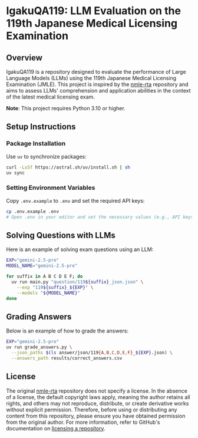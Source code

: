 # IgakuQA119: LLM Evaluation on the 119th Japanese Medical Licensing Examination

## Overview

IgakuQA119 is a repository designed to evaluate the performance of Large Language Models (LLMs) using the 119th Japanese Medical Licensing Examination (JMLE). This project is inspired by the [nmle-rta](https://github.com/iKora128/nmle-rta/tree/main) repository and aims to assess LLMs' comprehension and application abilities in the context of the latest medical licensing exam.

**Note**: This project requires Python 3.10 or higher.

## Setup Instructions

### Package Installation

Use `uv` to synchronize packages:

```bash
curl -LsSf https://astral.sh/uv/install.sh | sh
uv sync
```

### Setting Environment Variables

Copy `.env.example` to `.env` and set the required API keys:

```bash
cp .env.example .env
# Open .env in your editor and set the necessary values (e.g., API keys)
```

## Solving Questions with LLMs

Here is an example of solving exam questions using an LLM:

```bash
EXP="gemini-2.5-pro"
MODEL_NAME="gemini-2.5-pro"

for suffix in A B C D E F; do
  uv run main.py "question/119${suffix}_json.json" \
    --exp "119${suffix}_${EXP}" \
    --models "${MODEL_NAME}"
done
```

## Grading Answers

Below is an example of how to grade the answers:

```bash
EXP="gemini-2.5-pro"
uv run grade_answers.py \
  --json_paths $(ls answer/json/119{A,B,C,D,E,F}_${EXP}.json) \
  --answers_path results/correct_answers.csv
```

## License

The original [nmle-rta](https://github.com/iKora128/nmle-rta/tree/main) repository does not specify a license. In the absence of a license, the default copyright laws apply, meaning the author retains all rights, and others may not reproduce, distribute, or create derivative works without explicit permission. Therefore, before using or distributing any content from this repository, please ensure you have obtained permission from the original author. For more information, refer to GitHub's documentation on [licensing a repository](https://docs.github.com/en/repositories/managing-your-repositorys-settings-and-features/customizing-your-repository/licensing-a-repository).


